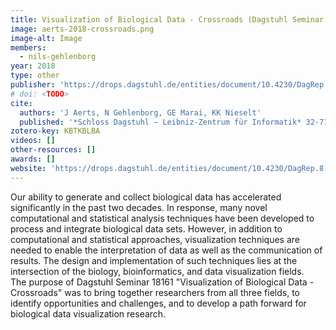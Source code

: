 ```yaml
---
title: Visualization of Biological Data - Crossroads (Dagstuhl Seminar 18161)
image: aerts-2018-crossroads.png
image-alt: Image
members:
  - nils-gehlenborg
year: 2018
type: other
publisher: 'https://drops.dagstuhl.de/entities/document/10.4230/DagRep.8.4.32'
# doi: <TODO>
cite:
  authors: 'J Aerts, N Gehlenborg, GE Marai, KK Nieselt'
  published: '*Schloss Dagstuhl – Leibniz-Zentrum für Informatik* 32-71'
zotero-key: KBTKBLBA
videos: []
other-resources: []
awards: []
website: 'https://drops.dagstuhl.de/entities/document/10.4230/DagRep.8.4.32'
---
```

Our ability to generate and collect biological data has accelerated significantly in the past two decades. In response, many novel computational and statistical analysis techniques have been developed to process and integrate biological data sets. However, in addition to computational and statistical approaches, visualization techniques are needed to enable the interpretation of data as well as the communication of results. The design and implementation of such techniques lies at the intersection of the biology, bioinformatics, and data visualization fields.  
The purpose of Dagstuhl Seminar 18161 "Visualization of Biological Data - Crossroads" was to bring together researchers from all three fields, to identify opportunities and challenges, and to develop a path forward for biological data visualization research.
